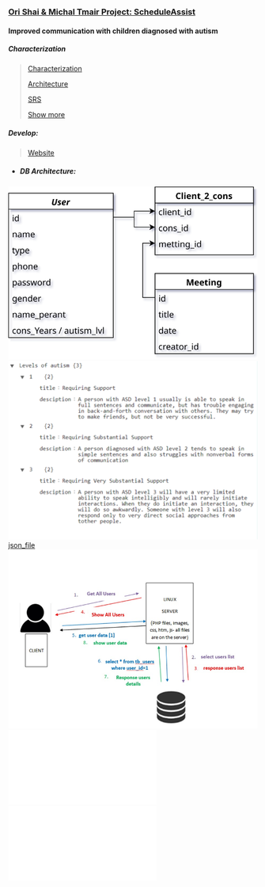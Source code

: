 
### [Ori Shai & Michal Tmair Project: ScheduleAssist](https://github.com/sholker/exercises_shenkar/tree/main/ScheduleAssist)

#### Improved	communication	with	children	diagnosed	with	autism

##### Characterization
>
> [Characterization](http://shenkar.html5-book.co.il/2020-2021/sr/dev_229/)
> 
>[Architecture](http://shenkar.html5-book.co.il/2020-2021/sr/dev_229/architechture.pdf)
>
> [SRS](http://shenkar.html5-book.co.il/2020-2021/sr/dev_229/srs.pdf)
>
> [Show more](https://app.moqups.com/qnFwytP1S5/view/page/a5993fc26)
 

##### Develop:
>[Website](http://se.shenkar.ac.il/students/2020-2021/web1/dev_222)

- ##### DB Architecture:
![ERD](SDD/ERD.svg)
![Json_Structure](SDD/json_structre.svg)
[json_file](json_levels_autism.json)
![software_diagram](SDD/software_diagram.jpeg)
![squence_diagram](SDD/squence_diagram.pdf)
![class_diagram](SDD/class_diagram.pdf)
